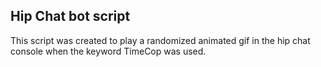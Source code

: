 ## Hip Chat bot script

This script was created to play a randomized animated gif in the hip chat console when the keyword TimeCop was used.
